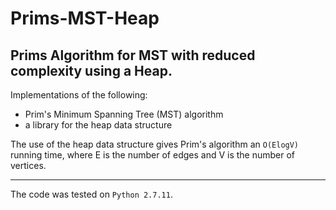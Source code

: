 # Prims-MST-Heap
Prims Algorithm for MST with reduced complexity using a Heap.
-------------------

Implementations of the following:
- Prim's Minimum Spanning Tree (MST) algorithm
- a library for the heap data structure

The use of the heap data structure gives Prim's algorithm an `O(ElogV)` running time, where E is the number of edges and V is the number of vertices.

* * *
The code was tested on `Python 2.7.11`.
